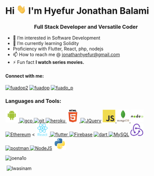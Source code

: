 # Hi <img src="https://raw.githubusercontent.com/ABSphreak/ABSphreak/master/gifs/Hi.gif" width="30px" height="30px"> I'm Hyefur Jonathan Balami
<!-- ![](https://komarev.com/ghpvc/?username=ismaelsadeeq&color=blue) -->
<h3 align="center">Full Stack Developer and Versatile Coder</h3>

- 👀 I’m interested in Software Development
- 🌱 I’m currently learning Solidity
- Proficiency with Flutter, React, php, nodejs
- 📫 How to reach me @ jonathanhyefur@gmail.com
- ⚡ Fun fact **I watch series movies.**

<h4 align="left">Connect with me:</h4>
<p align="left">
<a href="https://twitter.com/Jonathanhyef" target="blank"><img align="center" src="https://raw.githubusercontent.com/rahuldkjain/github-profile-readme-generator/master/src/images/icons/Social/twitter.svg" alt="fuadop2" height="30" width="40" /></a>
<a href="https://www.linkedin.com/in/hyefur-jonathan-132612104/" target="blank"><img align="center" src="https://raw.githubusercontent.com/rahuldkjain/github-profile-readme-generator/master/src/images/icons/Social/linked-in-alt.svg" alt="fuadop" height="30" width="40" /></a>
<a href="https://www.instagram.com/balami_hyef/" target="blank"><img align="center" src="https://raw.githubusercontent.com/rahuldkjain/github-profile-readme-generator/master/src/images/icons/Social/instagram.svg" alt="fuado_p" height="30" width="40" /></a>
</p>
<h3 align="left">Languages and Tools:</h3>
<p align="left">
  <a href="https://developer.android.com" target="_blank" rel="noreferrer"> <img src="https://raw.githubusercontent.com/devicons/devicon/master/icons/android/android-original-wordmark.svg" alt="android" width="40" height="40"/> </a><a href="https://cloud.google.com" target="_blank"> <img src="https://www.vectorlogo.zone/logos/google_cloud/google_cloud-icon.svg" alt="gcp" width="40" height="40"/> </a> <a href="https://git-scm.com/" target="_blank"> <img src="https://www.vectorlogo.zone/logos/git-scm/git-scm-icon.svg" alt="git" width="40" height="40"/> </a><a href="https://heroku.com" target="_blank"> <img src="https://www.vectorlogo.zone/logos/heroku/heroku-icon.svg" alt="heroku" width="40" height="40"/> </a> <a href="https://www.w3.org/html/" target="_blank"> <img src="https://raw.githubusercontent.com/devicons/devicon/master/icons/html5/html5-original-wordmark.svg" alt="html5" width="40" height="40"/> </a> <a href="https://jquery.com/" rel="nofollow"><img src="https://raw.githubusercontent.com/danielcranney/readme-generator/main/public/icons/skills/jquery-colored.svg" width="36" height="36" alt="JQuery" style="max-width: 100%;"></a> <a href="https://developer.mozilla.org/en-US/docs/Web/JavaScript" target="_blank"> <img src="https://raw.githubusercontent.com/devicons/devicon/master/icons/javascript/javascript-original.svg" alt="javascript" width="40" height="40"/> </a> <a href="https://www.mongodb.com/" target="_blank"> <img src="https://raw.githubusercontent.com/devicons/devicon/master/icons/mongodb/mongodb-original-wordmark.svg" alt="mongodb" width="40" height="40"/> </a><a href="https://nodejs.org" target="_blank"> <img src="https://raw.githubusercontent.com/devicons/devicon/master/icons/nodejs/nodejs-original-wordmark.svg" alt="nodejs" width="40" height="40"/> </a> <a href="https://ethereum.org/en/" rel="nofollow"><img src="https://raw.githubusercontent.com/danielcranney/readme-generator/main/public/icons/skills/ethereum-colored.svg" width="36" height="36" alt="Ethereum" style="max-width: 100%;"></a> < <a href="https://reactjs.org/" target="_blank"> <img src="https://raw.githubusercontent.com/devicons/devicon/master/icons/react/react-original-wordmark.svg" alt="react" width="40" height="40"/> </a> <a href="https://flutter.dev" target="_blank" rel="noreferrer"> <img src="https://www.vectorlogo.zone/logos/flutterio/flutterio-icon.svg" alt="flutter" width="40" height="40"/> </a>  <a href="https://firebase.google.com/" rel="nofollow"><img src="https://raw.githubusercontent.com/danielcranney/readme-generator/main/public/icons/skills/firebase-colored.svg" width="36" height="36" alt="Firebase" style="max-width: 100%;"></a> <a href="https://dart.dev" target="_blank" rel="noreferrer"> <img src="https://www.vectorlogo.zone/logos/dartlang/dartlang-icon.svg" alt="dart" width="40" height="40"/> </a> <a href="https://www.mysql.com/" rel="nofollow"><img src="https://raw.githubusercontent.com/danielcranney/readme-generator/main/public/icons/skills/mysql-colored.svg" width="36" height="36" alt="MySQL" style="max-width: 100%;"></a>  <a href="https://redux.js.org" target="_blank"> <img src="https://raw.githubusercontent.com/devicons/devicon/master/icons/redux/redux-original.svg" alt="redux" width="40" height="40"/> </a> <a href="https://postman.com" target="_blank" rel="noreferrer"> <img src="https://www.vectorlogo.zone/logos/getpostman/getpostman-icon.svg" alt="postman" width="40" height="40"/> </a> <a href="https://nodejs.org/en/" rel="nofollow"><img src="https://raw.githubusercontent.com/danielcranney/readme-generator/main/public/icons/skills/nodejs-colored.svg" width="36" height="36" alt="NodeJS" style="max-width: 100%;"></a> <a href="https://www.python.org" target="_blank" rel="noreferrer"> <img src="https://raw.githubusercontent.com/devicons/devicon/master/icons/python/python-original.svg" alt="python" width="40" height="40"/> </a>  </p>
  
  <p><img align="left" src="https://github-readme-stats.vercel.app/api/top-langs?username=joena1o&show_icons=true&locale=en&layout=compact" alt="joena1o" /></p>
  
  <br/>

<p>&nbsp;<img align="center" src="https://github-readme-stats.vercel.app/api?username=joena1o&show_icons=true&locale=en" alt="lwasinam" /></p>
<!---
joena1o/joena1o is a ✨ special ✨ repository because its `README.md` (this file) appears on your GitHub profile.
You can click the Preview link to take a look at your changes.
--->
